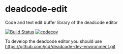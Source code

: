 # deadcode-edit
Code and text edit buffer library of the deadcode editor

[![Build Status](https://travis-ci.org/jcd/deadcode-edit.svg?branch=master)](https://travis-ci.org/jcd/deadcode-edit)
[![codecov](https://codecov.io/gh/jcd/deadcode-edit/branch/master/graph/badge.svg)](https://codecov.io/gh/jcd/deadcode-edit)

To develop the deadcode editor you should use https://github.com/jcd/deadcode-dev-environment.git
